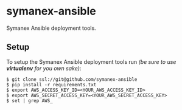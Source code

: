 # symanex-ansible

Symanex Ansible deployment tools.

## Setup

To setup the Symanex Ansible deployment tools run _(be sure to use **virtualenv** for you own sake)_:

```
$ git clone ssl://git@github.com/symanex-ansible
$ pip install -r requirements.txt 
$ export AWS_ACCESS_KEY_ID=<YOUR_AWS_ACCESS_KEY_ID>
$ export AWS_SECRET_ACCESS_KEY=<YOUR_AWS_SECRET_ACCESS_KEY>
$ set | grep AWS_
```

